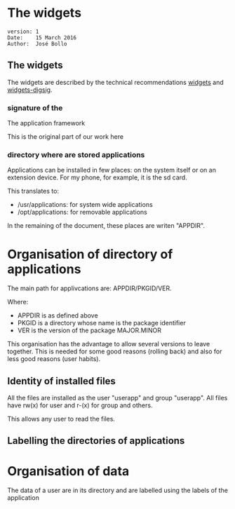 
The widgets
===========

    version: 1
    Date:    15 March 2016
    Author:  José Bollo

The widgets
-----------

The widgets are described by the technical recommendations
[widgets] and [widgets-digsig].

### signature of the 

The application framework 

This is the original part of our work here

### directory where are stored applications

Applications can be installed in few places: on the system itself or on an extension device.
For my phone, for example, it is the sd card.

This translates to:

 - /usr/applications: for system wide applications
 - /opt/applications: for removable applications

In the remaining of the document, these places are writen "APPDIR".


Organisation of directory of applications
=========================================

The main path for applivcations are: APPDIR/PKGID/VER.

Where:

 - APPDIR is as defined above
 - PKGID is a directory whose name is the package identifier
 - VER is the version of the package MAJOR.MINOR

This organisation has the advantage to allow several versions to leave together.
This is needed for some good reasons (rolling back) and also for less good reasons (user habits).

Identity of installed files
---------------------------

All the files are installed as the user "userapp" and group "userapp".
All files have rw(x) for user and r-(x) for group and others.

This allows any user to read the files.


Labelling the directories of applications
-----------------------------------------


Organisation of data
====================

The data of a user are in its directory and are labelled using the labels of the application




[meta-intel]:       https://github.com/01org/meta-intel-iot-security                "A collection of layers providing security technologies"
[widgets]:          http://www.w3.org/TR/widgets                                    "Packaged Web Apps"
[widgets-digsig]:   http://www.w3.org/TR/widgets-digsig                             "XML Digital Signatures for Widgets"
[libxml2]:          http://xmlsoft.org/html/index.html                              "libxml2"
[openssl]:          https://www.openssl.org                                         "OpenSSL"
[xmlsec]:           https://www.aleksey.com/xmlsec                                  "XMLSec"
[json-c]:           https://github.com/json-c/json-c                                "JSON-c"
[d-bus]:            http://www.freedesktop.org/wiki/Software/dbus                   "D-Bus"
[libzip]:           http://www.nih.at/libzip                                        "libzip"
[cmake]:            https://cmake.org                                               "CMake"
[security-manager]: https://wiki.tizen.org/wiki/Security/Tizen_3.X_Security_Manager "Security-Manager"
[app-manifest]:     http://www.w3.org/TR/appmanifest                                "Web App Manifest"
[tizen-security]:   https://wiki.tizen.org/wiki/Security                            "Tizen security home page"
[tizen-secu-3]:     https://wiki.tizen.org/wiki/Security/Tizen_3.X_Overview         "Tizen 3 security overview"




